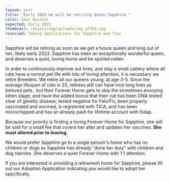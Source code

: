 ```yaml
---
layout: post
title: "Early 2023 we will be retiring Queen Sapphire "
color: Seal Bicolor
expected: Early 2023
thumbnail: /assets/img/uploads/img_e7764.jpg
reserved: Taking applications for Sapphire and Tzar
---
```

 Sapphire will be retiring as soon as we get a future queen and king out of her; likely early 2023. Sapphire has been an exceptionally wonderful queen, and deserves a quiet, loving home and be spoiled rotten.

In order to continuously improve out lines, and stay a small cattery where all cats have a normal pet life with lots of loving attention, it is necessary we retire Breeders. We retire all our queens young; at age 3-5. Since the average lifespan of cats is 20,  retirees still can have nice long lives as beloved pets , but their Forever Home gets to skip the sometimes annoying kitten stage,  and have the added bonus that their cat has been DNA tested clear of genetic disease, tested negative for Felv/Fiv, been properly vaccinated and wormed, is registered with TICA, and has been microchipped and has an already paid-for lifetime account with Eidap.

Because our priority is finding a loving Forever Home for Sapphire, she will be sold for a small fee that covers her alter and updates her vaccines. **She must altered prior to leaving.** 

We would prefer Sapphire go to a single person's home who has no children or dogs as Sapphire has already "done her duty" with children and dog nannies. She deserves a quiet Forever Home with 1:1 attention.

If you are interested in providing a retirement home for Sapphire, please fill out our Adoption Application indicating you would like to adopt her specifically.